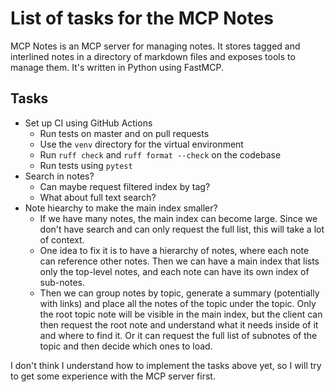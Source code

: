 # List of tasks for the MCP Notes

MCP Notes is an MCP server for managing notes. It stores tagged and interlined
notes in a directory of markdown files and exposes tools to manage them. It's
written in Python using FastMCP.

## Tasks

- Set up CI using GitHub Actions
  - Run tests on master and on pull requests
  - Use the `venv` directory for the virtual environment
  - Run `ruff check` and `ruff format --check` on the codebase
  - Run tests using `pytest`
- Search in notes?
  - Can maybe request filtered index by tag?
  - What about full text search?
- Note hiearchy to make the main index smaller?
  - If we have many notes, the main index can become large. Since we don't have
    search and can only request the full list, this will take a lot of context.
  - One idea to fix it is to have a hierarchy of notes, where each note can
    reference other notes. Then we can have a main index that lists only the
    top-level notes, and each note can have its own index of sub-notes.
  - Then we can group notes by topic, generate a summary (potentially with
    links) and place all the notes of the topic under the topic. Only the root
    topic note will be visible in the main index, but the client can then
    request the root note and understand what it needs inside of it and where
    to find it. Or it can request the full list of subnotes of the topic and
    then decide which ones to load.

I don't think I understand how to implement the tasks above yet, so I will try
to get some experience with the MCP server first.
